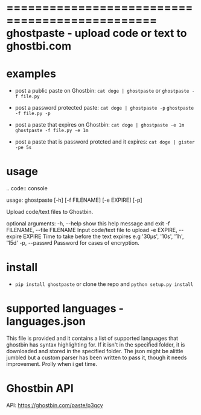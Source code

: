 ===============================================
ghostpaste - upload code or text to ghostbi.com
===============================================


examples
========
* post a public paste on Ghostbin:
  ``cat doge | ghostpaste``   or
  ``ghostpaste -f file.py``

* post a password protected paste:
  ``cat doge | ghostpaste -p``
  ``ghostpaste -f file.py -p``

* post a paste that expires on Ghostbin:
  ``cat doge | ghostpaste -e 1m``
  ``ghostpaste -f file.py -e 1m``

* post a paste that is password protcted and it expires:
  ``cat doge | gister -pe 5s``

usage
=====

.. code:: console

usage: ghostpaste [-h] [-f FILENAME] [-e EXPIRE] [-p]

Upload code/text files to Ghostbin.

optional arguments:
  -h, --help            show this help message and exit
  -f FILENAME, --file FILENAME
                        Input code/text file to upload
  -e EXPIRE, --expire EXPIRE
                        Time to take before the text expires e.g '30µs',
                        '10s', '1h', '15d'
  -p, --passwd          Password for cases of encryption.

install
=======
* ``pip install ghostpaste`` or clone the repo and ``python setup.py install``

supported languages - languages.json
====================================
This file is provided and it contains a list of supported languages that ghostbin has syntax highlighting for. If it isn't in the specified folder, it is downloaded and stored in the specified folder.
The json might be alittle jumbled but a custom parser has been written to pass it, though it needs improvement. Prolly when i get time.

Ghostbin API
============
API: https://ghostbin.com/paste/p3qcy
